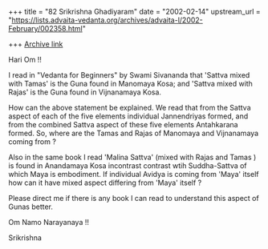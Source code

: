 +++
title = "82 Srikrishna Ghadiyaram"
date = "2002-02-14"
upstream_url = "https://lists.advaita-vedanta.org/archives/advaita-l/2002-February/002358.html"

+++
[Archive link](https://lists.advaita-vedanta.org/archives/advaita-l/2002-February/002358.html)

Hari Om !!

I read in "Vedanta for Beginners" by Swami Sivananda that 'Sattva mixed
with Tamas' is the Guna found in Manomaya Kosa; and 'Sattva mixed with
Rajas' is the Guna found in Vijnanamaya Kosa.

How can the above statement be explained. We read that from the Sattva
aspect of each of  the five elements individual Jannendriyas formed, and
from the combined Sattva aspect of these five elements Antahkarana formed.
So, where are the Tamas and Rajas of Manomaya and Vijnanamaya coming from ?

Also in the same book I read 'Malina Sattva' (mixed with Rajas and Tamas )
is found in Anandamaya Kosa incontrast contrast wtih Suddha-Sattva of which
Maya is embodiment. If individual Avidya is coming from 'Maya' itself how
can it have mixed aspect differing from 'Maya' itself ?

Please direct me if there is any book I can read to understand this aspect
of Gunas better.

Om Namo Narayanaya !!

Srikrishna

